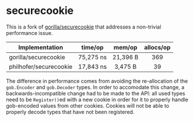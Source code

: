 securecookie
============

This is a fork of [gorilla/securecookie](http://github.com/gorilla/securecookie) that addresses a non-trivial performance issue.

|   Implementation       |  time/op  | mem/op   | allocs/op | 
| ---------------------- |:---------:|:--------:|:---------:|
| gorilla/securecookie   | 75,275 ns | 21,396 B |    369    |
| philhofer/securecookie | 17,843 ns | 3,475 B  |     39    |


The difference in performance comes from avoiding the re-allocation of the `gob.Encoder` and `gob.Decoder` types. In order to accomodate this change, a backwards-incompatible change had to be made to the API: all used types need to be `Register()`ed with a new cookie in order for it to properly handle gob-encoded values from other cookies. Cookies will not be able to properly decode types that have not been registered.